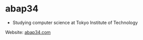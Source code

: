 <h1>abap34</h1>

- Studying computer science at Tokyo Institute of Technology

Website: [abap34.com](https://abap34.com)
